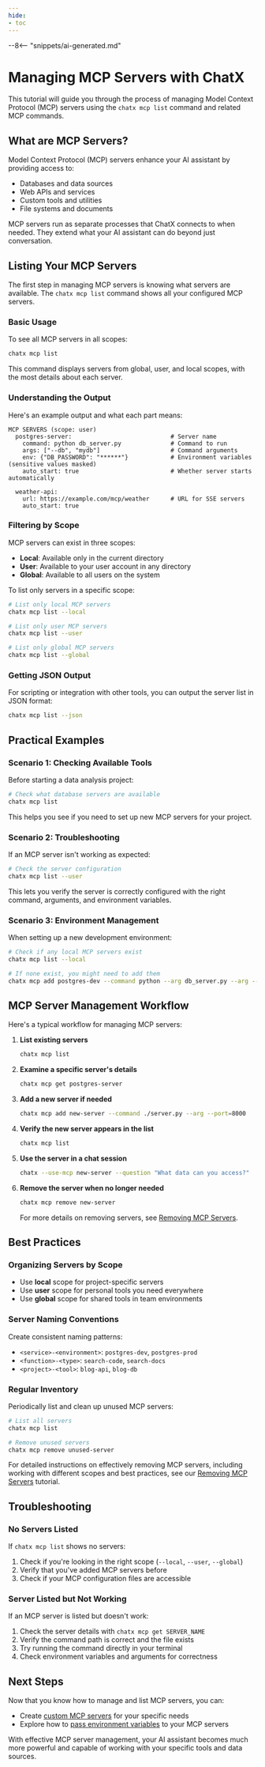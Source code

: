 ```yaml
---
hide:
- toc
---
```


--8<-- "snippets/ai-generated.md"

# Managing MCP Servers with ChatX

This tutorial will guide you through the process of managing Model Context Protocol (MCP) servers using the `chatx mcp list` command and related MCP commands.

## What are MCP Servers?

Model Context Protocol (MCP) servers enhance your AI assistant by providing access to:

- Databases and data sources
- Web APIs and services
- Custom tools and utilities
- File systems and documents

MCP servers run as separate processes that ChatX connects to when needed. They extend what your AI assistant can do beyond just conversation.

## Listing Your MCP Servers

The first step in managing MCP servers is knowing what servers are available. The `chatx mcp list` command shows all your configured MCP servers.

### Basic Usage

To see all MCP servers in all scopes:

```bash
chatx mcp list
```

This command displays servers from global, user, and local scopes, with the most details about each server.

### Understanding the Output

Here's an example output and what each part means:

```
MCP SERVERS (scope: user)
  postgres-server:                            # Server name
    command: python db_server.py              # Command to run
    args: ["--db", "mydb"]                    # Command arguments
    env: {"DB_PASSWORD": "******"}            # Environment variables (sensitive values masked)
    auto_start: true                          # Whether server starts automatically

  weather-api:
    url: https://example.com/mcp/weather      # URL for SSE servers
    auto_start: true
```

### Filtering by Scope

MCP servers can exist in three scopes:

- **Local**: Available only in the current directory
- **User**: Available to your user account in any directory
- **Global**: Available to all users on the system

To list only servers in a specific scope:

```bash
# List only local MCP servers
chatx mcp list --local

# List only user MCP servers
chatx mcp list --user

# List only global MCP servers
chatx mcp list --global
```

### Getting JSON Output

For scripting or integration with other tools, you can output the server list in JSON format:

```bash
chatx mcp list --json
```

## Practical Examples

### Scenario 1: Checking Available Tools

Before starting a data analysis project:

```bash
# Check what database servers are available
chatx mcp list
```

This helps you see if you need to set up new MCP servers for your project.

### Scenario 2: Troubleshooting

If an MCP server isn't working as expected:

```bash
# Check the server configuration
chatx mcp list --user
```

This lets you verify the server is correctly configured with the right command, arguments, and environment variables.

### Scenario 3: Environment Management

When setting up a new development environment:

```bash
# Check if any local MCP servers exist
chatx mcp list --local

# If none exist, you might need to add them
chatx mcp add postgres-dev --command python --arg db_server.py --arg --db=dev
```

## MCP Server Management Workflow

Here's a typical workflow for managing MCP servers:

1. **List existing servers**
   ```bash
   chatx mcp list
   ```

2. **Examine a specific server's details**
   ```bash
   chatx mcp get postgres-server
   ```

3. **Add a new server if needed**
   ```bash
   chatx mcp add new-server --command ./server.py --arg --port=8000
   ```

4. **Verify the new server appears in the list**
   ```bash
   chatx mcp list
   ```

5. **Use the server in a chat session**
   ```bash
   chatx --use-mcp new-server --question "What data can you access?"
   ```

6. **Remove the server when no longer needed**
   ```bash
   chatx mcp remove new-server
   ```
   
   For more details on removing servers, see [Removing MCP Servers](removing-mcp-servers.md).

## Best Practices

### Organizing Servers by Scope

- Use **local** scope for project-specific servers
- Use **user** scope for personal tools you need everywhere
- Use **global** scope for shared tools in team environments

### Server Naming Conventions

Create consistent naming patterns:

- `<service>-<environment>`: `postgres-dev`, `postgres-prod`
- `<function>-<type>`: `search-code`, `search-docs`
- `<project>-<tool>`: `blog-api`, `blog-db`

### Regular Inventory

Periodically list and clean up unused MCP servers:

```bash
# List all servers
chatx mcp list

# Remove unused servers
chatx mcp remove unused-server
```

For detailed instructions on effectively removing MCP servers, including working with different scopes and best practices, see our [Removing MCP Servers](removing-mcp-servers.md) tutorial.

## Troubleshooting

### No Servers Listed

If `chatx mcp list` shows no servers:

1. Check if you're looking in the right scope (`--local`, `--user`, `--global`)
2. Verify that you've added MCP servers before
3. Check if your MCP configuration files are accessible

### Server Listed but Not Working

If an MCP server is listed but doesn't work:

1. Check the server details with `chatx mcp get SERVER_NAME`
2. Verify the command path is correct and the file exists
3. Try running the command directly in your terminal
4. Check environment variables and arguments for correctness

## Next Steps

Now that you know how to manage and list MCP servers, you can:

- Create [custom MCP servers](../advanced/mcp.md) for your specific needs
- Explore how to [pass environment variables](env-variables-mcp.md) to your MCP servers

With effective MCP server management, your AI assistant becomes much more powerful and capable of working with your specific tools and data sources.
